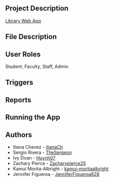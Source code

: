 ## Project Description
[Library Web App](https://librarywebappcosc3380.azurewebsites.net)

## File Description


## User Roles

Student, Faculty, Staff, Admin

## Triggers

## Reports

## Running the App

## Authors
- Iliana Chevez - [ilianaCh](https://github.com/IlianaCh)
- Sergio Rivera - [TheSergeon](https://github.com/TheSergeon)
- Ivy Doan - [Huynh07](https://github.com/Huynh07)
- Zachary Pierce - [Zacharypierce25](https://github.com/Zacharypierce25)
- Kamui Morita-Albright - [kamui-moritaalbright](https://github.com/kamui-moritaalbright)
- Jennifer Figueroa - [JenniferFigueroa628](https://github.com/JenniferFigueroa628)
